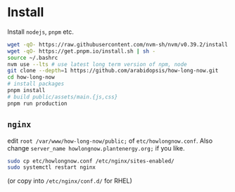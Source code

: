 

# Install

Install `nodejs`, `pnpm` etc.

```bash
wget -qO- https://raw.githubusercontent.com/nvm-sh/nvm/v0.39.2/install.sh | bash
wget -qO- https://get.pnpm.io/install.sh | sh -
source ~/.bashrc
nvm use --lts # use latest long term version of npm, node
git clone --depth=1 https://github.com/arabidopsis/how-long-now.git
cd how-long-now
# install packages
pnpm install
# build public/assets/main.{js,css}
pnpm run production
```

## `nginx`

edit `root /var/www/how-long-now/public;` of `etc/howlongnow.conf`.
Also change `server_name howlongnow.plantenergy.org;`
if you like.


```bash
sudo cp etc/howlongnow.conf /etc/nginx/sites-enabled/
sudo systemctl restart nginx
```

(or copy into `/etc/nginx/conf.d/` for RHEL)